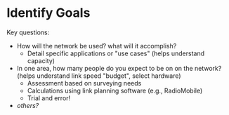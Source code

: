 # Identify Goals

Key questions:

- How will the network be used? what will it accomplish?
  - Detail specific applications or "use cases" (helps understand capacity)
- In one area, how many people do you expect to be on on the network? (helps understand link speed "budget", select hardware)
  - Assessment based on surveying needs
  - Calculations using link planning software (e.g., RadioMobile)
  - Trial and error!
- _others?_
